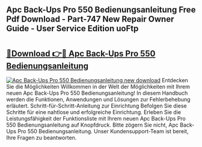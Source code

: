 ## Apc Back-Ups Pro 550 Bedienungsanleitung Free Pdf Download - Part-747 New Repair Owner Guide - User Service Edition uoFtp

# <h2><a href="http://df09qp.blite.top/?on=Apc+Back-Ups+Pro+550+Bedienungsanleitung">🔗Download 👉🔴 Apc Back-Ups Pro 550 Bedienungsanleitung</a></h2>

[![Apc Back-Ups Pro 550 Bedienungsanleitung new download](https://i.imgur.com/lujVjoI.png)](http://df09qp.blite.top/?on=Apc+Back-Ups+Pro+550+Bedienungsanleitung)
Entdecken Sie die Möglichkeiten Willkommen in der Welt der Möglichkeiten mit Ihrem neuen Apc Back-Ups Pro 550 Bedienungsanleitung! In diesem Handbuch werden die Funktionen, Anwendungen und Lösungen zur Fehlerbehebung erläutert. Schritt-für-Schritt-Anleitung zur Einrichtung Befolgen Sie diese Schritte für eine nahtlose und erfolgreiche Einrichtung. Erleben Sie die Leistungsfähigkeit der Funktionsliste mit Ihrem neuen Apc Back-Ups Pro 550 Bedienungsanleitung auf Knopfdruck. Bitte zögern Sie nicht, Apc Back-Ups Pro 550 Bedienungsanleitung. Unser Kundensupport-Team ist bereit, Ihre Fragen zu beantworten.
